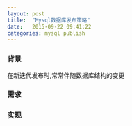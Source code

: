 ```yaml
---
layout: post
title:  "Mysql数据库发布策略"
date:   2015-09-22 09:41:22
categories: mysql publish
---
```


### 背景
在新迭代发布时,常常伴随数据库结构的变更

### 需求

### 实现
